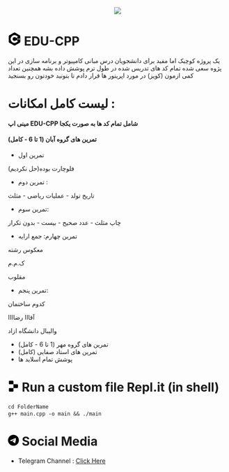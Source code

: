<div align="center"><img src="https://pub-f3b44c90882f4cd189da08d385eb4a7e.r2.dev/app.png" width="700"></div>

# <img src="https://raw.githubusercontent.com/ahspace7/EDU-CPP/main/object-storage/cpp.svg" width="30" heght="3-">  EDU-CPP
یک پروژه کوچیک اما مفید برای دانشجویان درس مبانی کامپیوتر و برنامه سازی
در این پژوه سعی شده تمام کد های تدریس شده در طول ترم پوشش داده بشه همچنین تعداد کمی ازمون  (کویز) در مورد اپریتور ها قرار دادم تا بتونید خودتون رو بسنجید

# لیست کامل امکانات :
#### مینی اپ EDU-CPP  شامل تمام کد ها به صورت یکجا
#### تمرین های گروه آبان (1 تا 6 - کامل)
* تمرین اول

فلوچارت بوده(حل نکردیم)

* تمرین دوم : 

 تاریخ تولد -  عملیات ریاضی - مثلث

* تمرین سوم:

 چاپ مثلث - عدد صحیح - بیست - بدون تکرار

* تمرین چهارم:
 جمع ارایه

 معکوس رشته

 ک.م.م

 مقلوب

* تمرین پنجم:

 کدوم ساختمان

 آقااا رضاااا

 والیبال دانشگاه ازاد
* تمرین های گروه مهر (1 تا 6 - کامل)
* تمرین های استاد صفایی (کامل)
* پوشش تمام اسلاید ها

# <img src="https://raw.githubusercontent.com/ahspace7/EDU-CPP/main/object-storage/replit.svg" width="25" height="25"> Run a custom file Repl.it (in shell)
```run
cd FolderName
g++ main.cpp -o main && ./main
```
# <img src="https://raw.githubusercontent.com/ahspace7/EDU-CPP/main/object-storage/social.svg" width="25"> Social Media
- Telegram Channel : [Click Here](https://t.me/LE_CEIT_QIAU)
